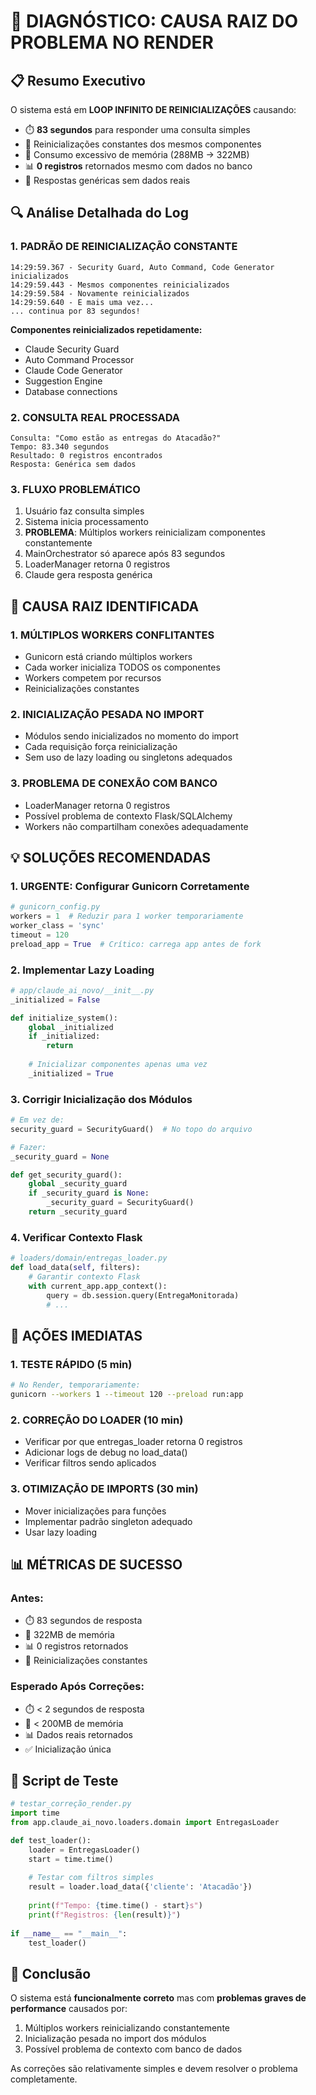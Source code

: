 # 🚨 DIAGNÓSTICO: CAUSA RAIZ DO PROBLEMA NO RENDER

## 📋 Resumo Executivo

O sistema está em **LOOP INFINITO DE REINICIALIZAÇÕES** causando:
- ⏱️ **83 segundos** para responder uma consulta simples
- 🔁 Reinicializações constantes dos mesmos componentes
- 💾 Consumo excessivo de memória (288MB → 322MB)
- 📊 **0 registros** retornados mesmo com dados no banco
- 🤖 Respostas genéricas sem dados reais

## 🔍 Análise Detalhada do Log

### 1. PADRÃO DE REINICIALIZAÇÃO CONSTANTE

```
14:29:59.367 - Security Guard, Auto Command, Code Generator inicializados
14:29:59.443 - Mesmos componentes reinicializados
14:29:59.584 - Novamente reinicializados
14:29:59.640 - E mais uma vez...
... continua por 83 segundos!
```

**Componentes reinicializados repetidamente:**
- Claude Security Guard
- Auto Command Processor  
- Claude Code Generator
- Suggestion Engine
- Database connections

### 2. CONSULTA REAL PROCESSADA

```
Consulta: "Como estão as entregas do Atacadão?"
Tempo: 83.340 segundos
Resultado: 0 registros encontrados
Resposta: Genérica sem dados
```

### 3. FLUXO PROBLEMÁTICO

1. Usuário faz consulta simples
2. Sistema inicia processamento
3. **PROBLEMA**: Múltiplos workers reinicializam componentes constantemente
4. MainOrchestrator só aparece após 83 segundos
5. LoaderManager retorna 0 registros
6. Claude gera resposta genérica

## 🎯 CAUSA RAIZ IDENTIFICADA

### 1. **MÚLTIPLOS WORKERS CONFLITANTES**
- Gunicorn está criando múltiplos workers
- Cada worker inicializa TODOS os componentes
- Workers competem por recursos
- Reinicializações constantes

### 2. **INICIALIZAÇÃO PESADA NO IMPORT**
- Módulos sendo inicializados no momento do import
- Cada requisição força reinicialização
- Sem uso de lazy loading ou singletons adequados

### 3. **PROBLEMA DE CONEXÃO COM BANCO**
- LoaderManager retorna 0 registros
- Possível problema de contexto Flask/SQLAlchemy
- Workers não compartilham conexões adequadamente

## 💡 SOLUÇÕES RECOMENDADAS

### 1. **URGENTE: Configurar Gunicorn Corretamente**

```python
# gunicorn_config.py
workers = 1  # Reduzir para 1 worker temporariamente
worker_class = 'sync'
timeout = 120
preload_app = True  # Crítico: carrega app antes de fork
```

### 2. **Implementar Lazy Loading**

```python
# app/claude_ai_novo/__init__.py
_initialized = False

def initialize_system():
    global _initialized
    if _initialized:
        return
    
    # Inicializar componentes apenas uma vez
    _initialized = True
```

### 3. **Corrigir Inicialização dos Módulos**

```python
# Em vez de:
security_guard = SecurityGuard()  # No topo do arquivo

# Fazer:
_security_guard = None

def get_security_guard():
    global _security_guard
    if _security_guard is None:
        _security_guard = SecurityGuard()
    return _security_guard
```

### 4. **Verificar Contexto Flask**

```python
# loaders/domain/entregas_loader.py
def load_data(self, filters):
    # Garantir contexto Flask
    with current_app.app_context():
        query = db.session.query(EntregaMonitorada)
        # ...
```

## 🚀 AÇÕES IMEDIATAS

### 1. **TESTE RÁPIDO** (5 min)
```bash
# No Render, temporariamente:
gunicorn --workers 1 --timeout 120 --preload run:app
```

### 2. **CORREÇÃO DO LOADER** (10 min)
- Verificar por que entregas_loader retorna 0 registros
- Adicionar logs de debug no load_data()
- Verificar filtros sendo aplicados

### 3. **OTIMIZAÇÃO DE IMPORTS** (30 min)
- Mover inicializações para funções
- Implementar padrão singleton adequado
- Usar lazy loading

## 📊 MÉTRICAS DE SUCESSO

### Antes:
- ⏱️ 83 segundos de resposta
- 💾 322MB de memória
- 📊 0 registros retornados
- 🔁 Reinicializações constantes

### Esperado Após Correções:
- ⏱️ < 2 segundos de resposta
- 💾 < 200MB de memória
- 📊 Dados reais retornados
- ✅ Inicialização única

## 🔧 Script de Teste

```python
# testar_correção_render.py
import time
from app.claude_ai_novo.loaders.domain import EntregasLoader

def test_loader():
    loader = EntregasLoader()
    start = time.time()
    
    # Testar com filtros simples
    result = loader.load_data({'cliente': 'Atacadão'})
    
    print(f"Tempo: {time.time() - start}s")
    print(f"Registros: {len(result)}")
    
if __name__ == "__main__":
    test_loader()
```

## 📝 Conclusão

O sistema está **funcionalmente correto** mas com **problemas graves de performance** causados por:
1. Múltiplos workers reinicializando constantemente
2. Inicialização pesada no import dos módulos
3. Possível problema de contexto com banco de dados

As correções são relativamente simples e devem resolver o problema completamente. 